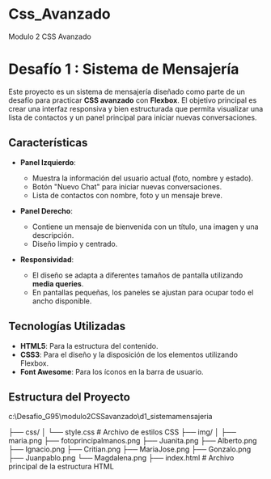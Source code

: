 # Css_Avanzado
Modulo 2 CSS Avanzado

# Desafío 1 : Sistema de Mensajería

Este proyecto es un sistema de mensajería diseñado como parte de un desafío para practicar **CSS avanzado** con **Flexbox**. El objetivo principal es crear una interfaz responsiva y bien estructurada que permita visualizar una lista de contactos y un panel principal para iniciar nuevas conversaciones.

## Características

- **Panel Izquierdo**:
  - Muestra la información del usuario actual (foto, nombre y estado).
  - Botón "Nuevo Chat" para iniciar nuevas conversaciones.
  - Lista de contactos con nombre, foto y un mensaje breve.

- **Panel Derecho**:
  - Contiene un mensaje de bienvenida con un título, una imagen y una descripción.
  - Diseño limpio y centrado.

- **Responsividad**:
  - El diseño se adapta a diferentes tamaños de pantalla utilizando **media queries**.
  - En pantallas pequeñas, los paneles se ajustan para ocupar todo el ancho disponible.

## Tecnologías Utilizadas

- **HTML5**: Para la estructura del contenido.
- **CSS3**: Para el diseño y la disposición de los elementos utilizando Flexbox.
- **Font Awesome**: Para los íconos en la barra de usuario.

## Estructura del Proyecto

c:\Desafio_G95\modulo2CSSavanzado\d1_sistemamensajeria

├── css/ │ └── style.css # Archivo de estilos CSS 
├── img/ │ 
      ├── maria.png
      ├── fotoprincipalmanos.png
      ├── Juanita.png
      ├── Alberto.png
      ├── Ignacio.png
      ├── Critian.png
      ├── MariaJose.png
      ├── Gonzalo.png
      ├── Juanpablo.png
      └── Magdalena.png
├── index.html # Archivo principal de la estructura HTML 
